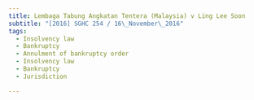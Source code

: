```yaml
---
title: Lembaga Tabung Angkatan Tentera (Malaysia) v Ling Lee Soon 
subtitle: "[2016] SGHC 254 / 16\_November\_2016"
tags:
  - Insolvency law
  - Bankruptcy
  - Annulment of bankruptcy order
  - Insolvency law
  - Bankruptcy
  - Jurisdiction

---
```


